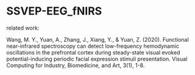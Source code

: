 # SSVEP-EEG_fNIRS

related work:

Wang, M. Y., Yuan, A., Zhang, J., Xiang, Y., & Yuan, Z. (2020). Functional near-infrared spectroscopy can detect low-frequency hemodynamic oscillations in the prefrontal cortex during steady-state visual evoked potential-inducing periodic facial expression stimuli presentation. Visual Computing for Industry, Biomedicine, and Art, 3(1), 1-8.
